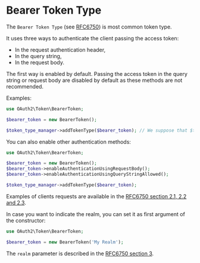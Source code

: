 # Bearer Token Type

The `Bearer Token Type` (see [RFC6750](https://tools.ietf.org/html/rfc6750)) is most common token type.

It uses three ways to authenticate the client passing the access token:

* In the request authentication header,
* In the query string,
* In the request body.

The first way is enabled by default. Passing the access token in the query string or request body are disabled by default as these methods are not recommended.

Examples:

```php
use OAuth2\Token\BearerToken;

$bearer_token = new BearerToken();

$token_type_manager->addTokenType($bearer_token); // We suppose that $token_type_manager is an instance of a `OAuth2\Token\TokenTypeManagerInterface`.
```

You can also enable other authentication methods:

```php
use OAuth2\Token\BearerToken;

$bearer_token = new BearerToken();
$bearer_token->enableAuthenticationUsingRequestBody();
$bearer_token->enableAuthenticationUsingQueryStringAllowed();

$token_type_manager->addTokenType($bearer_token);
```

Examples of clients requests are available in the [RFC6750 section 2.1, 2.2 and 2.3](https://tools.ietf.org/html/rfc6750#section-2).

In case you want to indicate the realm, you can set it as first argument of the constructor:

```php
use OAuth2\Token\BearerToken;

$bearer_token = new BearerToken('My Realm');
```

The `realm` parameter is described in the [RFC6750 section 3](https://tools.ietf.org/html/rfc6750#section-3).

